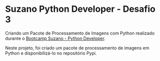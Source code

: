 # Suzano Python Developer - Desafio 3

Criando um Pacote de Processamento de Imagens com Python realizado durante o [Bootcamp Suzano - Python Developer](https://www.dio.me/bootcamp/suzano-python-developer).

Neste projeto, foi criado um pacote de processamento de imagens em Python e disponibilizá-lo no repositório Pypi.
